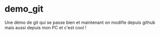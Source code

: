 ﻿# demo_git
Une démo de git qui se passe bien
et maintenant on modifie depuis github
mais aussi depuis mon PC et c'est cool !
